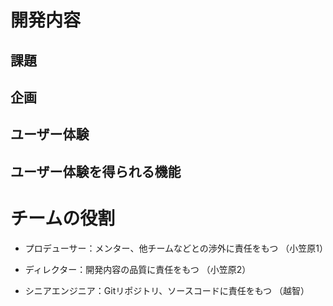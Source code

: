 # 開発内容
## 課題

## 企画

## ユーザー体験

## ユーザー体験を得られる機能

# チームの役割
- プロデューサー：メンター、他チームなどとの渉外に責任をもつ
（小笠原1）

- ディレクター：開発内容の品質に責任をもつ
（小笠原2）

- シニアエンジニア：Gitリポジトリ、ソースコードに責任をもつ
（越智）
